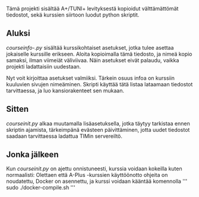 Tämä projekti sisältää A+/TUNI+ levityksestä kopioidut välttämättömät tiedostot, 
sekä kurssien siirtoon luodut python skriptit.

Aluksi
------

*courseinfo-.py* sisältää kurssikohtaiset asetukset, jotka tulee asettaa jokaiselle 
kurssille erikseen. Aloita kopioimalla tämä tiedosto, ja nimeä kopio samaksi, ilman 
viimeiät väliviivaa. Näin asetukset eivät palaudu, vaikka projekti ladattaisiin 
uudestaan.

Nyt voit kirjoittaa asetukset valmiiksi. Tärkein osuus infoa on kurssiin kuuluvien
sivujen nimeäminen. Skripti käyttää tätä listaa lataamaan tiedostot tarvittaessa, 
ja luo kansiorakenteet sen mukaan.

Sitten
------

*courseinit.py* alkaa muutamalla lisäasetuksella, jotka täytyy tarkistaa ennen 
skriptin ajamista, tärkeimpänä evästeen päivittäminen, jotta uudet tiedostot 
saadaan tarvittaessa ladattua TIMin servereiltö.

Jonka jälkeen
-------------

Kun *courseinit.py* on ajettu onnistuneesti, kurssia voidaan kokeilla kuten normaalisti: 
Olettaen että A-Plus -kurssien käyttöönotto ohjeita on noudatettu, Docker on asennettu, ja 
kurssi voidaan kääntää komennolla
''' sudo ./docker-compile.sh '''
